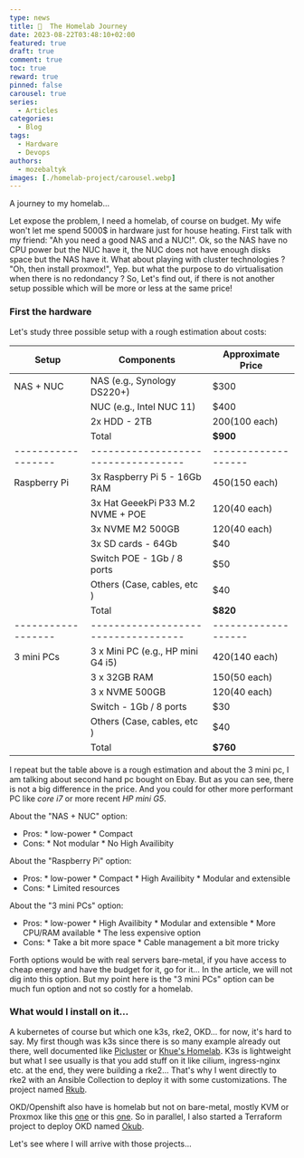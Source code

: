 ```yaml
---
type: news 
title: 🚀  The Homelab Journey
date: 2023-08-22T03:48:10+02:00
featured: true
draft: true
comment: true
toc: true
reward: true
pinned: false
carousel: true
series:
  - Articles
categories:
  - Blog
tags:
  - Hardware
  - Devops
authors:
  - mozebaltyk
images: [./homelab-project/carousel.webp]
---
```


A journey to my homelab...

<!--more-->

Let expose the problem, I need a homelab, of course on budget. My wife won't let me spend 5000$ in hardware just for house heating. First talk with my friend: "Ah you need a good NAS and a NUC!".
Ok, so the NAS have no CPU power but the NUC have it, the NUC does not have enough disks space but the NAS have it. What about playing with cluster technologies ? "Oh, then install proxmox!", Yep. but what the purpose to do virtualisation when there is no redondancy ?
So, Let's find out, if there is not another setup possible which will be more or less at the same price!

### First the hardware

Let's study three possible setup with a rough estimation about costs:

| Setup            | Components                        | Approximate Price |
|------------------|-----------------------------------|-------------------|
| NAS + NUC        | NAS (e.g., Synology DS220+)       | $300              |
|                  | NUC (e.g., Intel NUC 11)          | $400              |
|                  | 2x HDD - 2TB                      | $200 ($100 each)  |
|                  | Total                             | **$900**          |
|------------------|-----------------------------------|-------------------|
| Raspberry Pi     | 3x Raspberry Pi 5 - 16Gb RAM      | $450 ($150 each)  |
|                  | 3x Hat GeeekPi P33 M.2 NVME + POE | $120 ($40 each)   |
|                  | 3x NVME M2 500GB                  | $120 ($40 each)   |
|                  | 3x SD cards - 64Gb                | $40               |
|                  | Switch POE - 1Gb / 8 ports        | $50               |
|                  | Others (Case, cables, etc )       | $40               |
|                  | Total                             | **$820**          |
|------------------|-----------------------------------|-------------------|
| 3 mini PCs       | 3 x Mini PC (e.g., HP mini G4 i5) | $420 ($140 each)  |
|                  | 3 x 32GB RAM                      | $150 ($50 each)   |
|                  | 3 x NVME 500GB                    | $120 ($40 each)   |
|                  | Switch - 1Gb / 8 ports            | $30               |
|                  | Others (Case, cables, etc )       | $40               |
|                  | Total                             | **$760**          |

I repeat but the table above is a rough estimation and about the 3 mini pc, I am talking about second hand pc bought on Ebay. 
But as you can see, there is not a big difference in the price. And you could for other more performant PC like *core i7* or more recent *HP mini G5*. 

About the "NAS + NUC" option:
  - Pros:
        * low-power
        * Compact
  - Cons:
        * Not modular 
        * No High Availibity

About the "Raspberry Pi" option:
  - Pros:
        * low-power
        * Compact
        * High Availibity
        * Modular and extensible
  - Cons:
        * Limited resources

About the "3 mini PCs" option:
  - Pros:
        * low-power
        * High Availibity
        * Modular and extensible
        * More CPU/RAM available
        * The less expensive option
  - Cons:
        * Take a bit more space
        * Cable management a bit more tricky 

Forth options would be with real servers bare-metal, if you have access to cheap energy and have the budget for it, go for it... In the article, we will not dig into this option. But my point here is the "3 mini PCs" option can be much fun option and not so costly for a homelab.

### What would I install on it...

A kubernetes of course but which one k3s, rke2, OKD... for now, it's hard to say. My first though was k3s since there is so many example already out there, well documented like [Picluster](https://picluster.ricsanfre.com/docs/home/) or 
[Khue's Homelab](https://homelab.khuedoan.com/). K3s is lightweight but what I see usually is that you add stuff on it like cilium, ingress-nginx etc. at the end, they were building a rke2... That's why I went directly to rke2 with an Ansible Collection to deploy it with some customizations. The project named [Rkub](https://github.com/MozeBaltyk/Rkub).

OKD/Openshift also have is homelab but not on bare-metal, mostly KVM or Proxmox like this [one](https://github.com/amrut-asm/homelab) or this [one](https://github.com/sawa2d2/k8s-on-kvm). So in parallel, I also started a Terraform project to deploy OKD named [Okub](https://github.com/MozeBaltyk/Okub).

Let's see where I will arrive with those projects... 